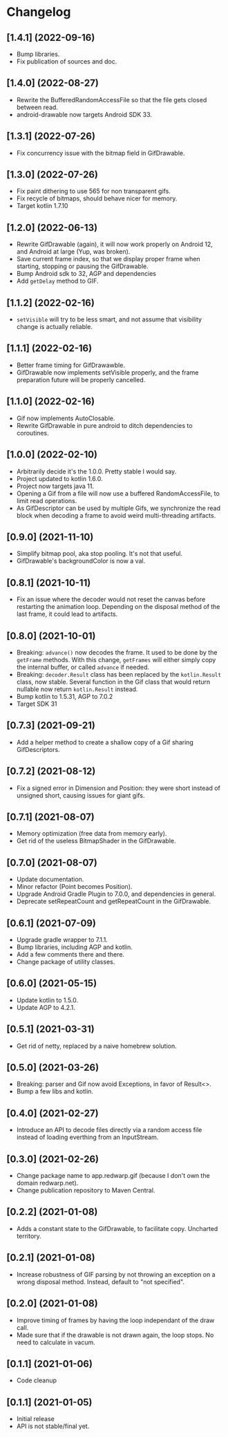 # Changelog

## [1.4.1] (2022-09-16)

* Bump libraries.
* Fix publication of sources and doc.

## [1.4.0] (2022-08-27)

* Rewrite the BufferedRandomAccessFile so that the file gets closed between read.
* android-drawable now targets Android SDK 33.

## [1.3.1] (2022-07-26)

* Fix concurrency issue with the bitmap field in GifDrawable.

## [1.3.0] (2022-07-26)

* Fix paint dithering to use 565 for non transparent gifs.
* Fix recycle of bitmaps, should behave nicer for memory.
* Target kotlin 1.7.10

## [1.2.0] (2022-06-13)

* Rewrite GifDrawable (again), it will now work properly on Android 12, and Android at large (Yup, was broken).
* Save current frame index, so that we display proper frame when starting, stopping or pausing the GifDrawable.
* Bump Android sdk to 32, AGP and dependencies
* Add `getDelay` method to GIF.

## [1.1.2] (2022-02-16)

* `setVisible` will try to be less smart, and not assume that visibility change is actually reliable.

## [1.1.1] (2022-02-16)

* Better frame timing for GifDrawawble.
* GifDrawable now implements setVisible properly, and the frame preparation future will be properly cancelled.

## [1.1.0] (2022-02-16)

* Gif now implements AutoClosable.
* Rewrite GifDrawable in pure android to ditch dependencies to coroutines.

## [1.0.0] (2022-02-10)

* Arbitrarily decide it's the 1.0.0. Pretty stable I would say.
* Project updated to kotlin 1.6.0.
* Project now targets java 11.
* Opening a Gif from a file will now use a buffered RandomAccessFile, to limit read operations.
* As GifDescriptor can be used by multiple Gifs, we synchronize the read block when decoding a frame to avoid weird multi-threading artifacts.

## [0.9.0] (2021-11-10)

* Simplify bitmap pool, aka stop pooling. It's not that useful.
* GifDrawable's backgroundColor is now a val.

## [0.8.1] (2021-10-11)

* Fix an issue where the decoder would not reset the canvas before restarting the animation loop.
  Depending on the disposal method of the last frame, it could lead to artifacts.

## [0.8.0] (2021-10-01)

* Breaking: `advance()` now decodes the frame. It used to be done by the `getFrame` methods.
  With this change, `getFrames` will either simply copy the internal buffer, or called `advance` if needed.
* Breaking: `decoder.Result` class has been replaced by the `kotlin.Result` class, now stable.
  Several function in the Gif class that would return nullable now return `kotlin.Result` instead.
* Bump kotlin to 1.5.31, AGP to 7.0.2
* Target SDK 31

## [0.7.3] (2021-09-21)

* Add a helper method to create a shallow copy of a Gif sharing GifDescriptors.

## [0.7.2] (2021-08-12)

* Fix a signed error in Dimension and Position: they were short instead of unsigned short, causing issues for giant gifs.

## [0.7.1] (2021-08-07)

* Memory optimization (free data from memory early).
* Get rid of the useless BitmapShader in the GifDrawable.

## [0.7.0] (2021-08-07)

* Update documentation.
* Minor refactor (Point becomes Position).
* Upgrade Android Gradle Plugin to 7.0.0, and dependencies in general.
* Deprecate setRepeatCount and getRepeatCount in the GifDrawable.

## [0.6.1] (2021-07-09)

* Upgrade gradle wrapper to 7.1.1.
* Bump libraries, including AGP and kotlin.
* Add a few comments there and there.
* Change package of utility classes.

## [0.6.0] (2021-05-15)

* Update kotlin to 1.5.0.
* Update AGP to 4.2.1.

## [0.5.1] (2021-03-31)

* Get rid of netty, replaced by a naive homebrew solution.

## [0.5.0] (2021-03-26)

* Breaking: parser and Gif now avoid Exceptions, in favor of Result<>.
* Bump a few libs and kotlin.

## [0.4.0] (2021-02-27)

* Introduce an API to decode files directly via a random access file instead of loading everthing from an InputStream.

## [0.3.0] (2021-02-26)

* Change package name to app.redwarp.gif (because I don't own the domain redwarp.net).
* Change publication repository to Maven Central.

## [0.2.2] (2021-01-08)

* Adds a constant state to the GifDrawable, to facilitate copy. Uncharted territory.

## [0.2.1] (2021-01-08)

* Increase robustness of GIF parsing by not throwing an exception on a wrong disposal method.
  Instead, default to "not specified".

## [0.2.0] (2021-01-08)

* Improve timing of frames by having the loop independant of the draw call.
* Made sure that if the drawable is not drawn again, the loop stops. No need to calculate in vacum.

## [0.1.1] (2021-01-06)

* Code cleanup

## [0.1.1] (2021-01-05)

* Initial release
* API is not stable/final yet.
